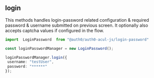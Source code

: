 
## login
This methods handles login-password related configuration & required password & username submitted on previous screen. 
It optionally also accepts captcha values if configured in the flow.

```typescript
import  LoginPassword  from "@auth0/auth0-acul-js/login-password"

const loginPasswordManager = new LoginPassword();

loginPasswordManager.login({
 username: "testUser",
 password: "******"
});

```